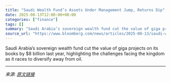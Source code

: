 ```yaml
---
title: "Saudi Wealth Fund’s Assets Under Management Jump, Returns Dip"
date: 2025-08-13T12:00:00+08:00
categories: ["finance"]
tags: []
summary: "Saudi Arabia’s sovereign wealth fund cut the value of giga projects on its books by $8 billion last year, highlighting the challenges facing the kingdom as it races to diversify away from oil."
source_url: "https://www.bloomberg.com/news/articles/2025-08-13/saudi-wealth-fund-s-assets-under-management-jump-returns-dip"
---
```


Saudi Arabia’s sovereign wealth fund cut the value of giga projects on its books by $8 billion last year, highlighting the challenges facing the kingdom as it races to diversify away from oil.

---

*来源: [原文链接](https://www.bloomberg.com/news/articles/2025-08-13/saudi-wealth-fund-s-assets-under-management-jump-returns-dip)*
